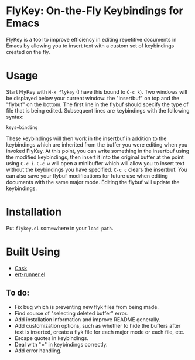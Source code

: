 # FlyKey: On-the-Fly Keybindings for Emacs

FlyKey is a tool to improve efficiency in editing repetitive documents
in Emacs by allowing you to insert text with a custom set of
keybindings created on the fly.

# Usage

Start FlyKey with `M-x flykey` (I have this bound to `C-c k`). Two
windows will be displayed below your current window: the "insertbuf"
on top and the "flybuf" on the bottom. The first line in the flybuf
should specify the type of file that is being edited. Subsequent lines
are keybindings with the following syntax:

`keys=binding`

These keybindings will then work in the insertbuf in addition to the
keybindings which are inherited from the buffer you were editing when
you invoked FlyKey. At this point, you can write something in the
insertbuf using the modified keybindings, then insert it into the
original buffer at the point using `C-c i`. `C-c w` will open a
minibuffer which will allow you to insert text without the keybindings
you have specified. `C-c c` clears the insertbuf. You can also save
your flybuf modifications for future use when editing documents with
the same major mode. Editing the flybuf will update the keybindings.

# Installation
Put `flykey.el` somewhere in your `load-path`.

# Built Using
* [Cask](https://cask.readthedocs.io/en/latest/)
* [ert-runner.el](https://github.com/rejeep/ert-runner.el)

## To do:
* Fix bug which is preventing new flyk files from being made.
* Find source of "selecting deleted buffer" error.
* Add installation information and improve README generally.
* Add customization options, such as whether to hide the buffers after
text is inserted, create a flyk file for each major mode or each file,
etc.
* Escape quotes in keybindings.
* Deal with "=" in keybindings correctly.
* Add error handling.